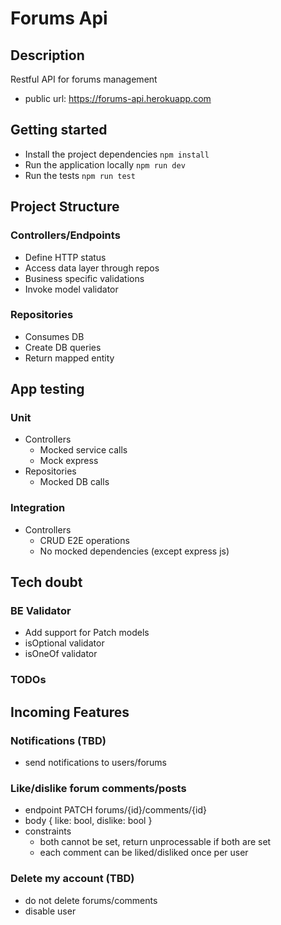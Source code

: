 # Forums Api

## Description

Restful API for forums management

- public url: https://forums-api.herokuapp.com

## Getting started

- Install the project dependencies `npm install`
- Run the application locally `npm run dev`
- Run the tests `npm run test`

## Project Structure

### Controllers/Endpoints

- Define HTTP status
- Access data layer through repos
- Business specific validations
- Invoke model validator

### Repositories

- Consumes DB
- Create DB queries
- Return mapped entity

## App testing

### Unit

- Controllers
  - Mocked service calls
  - Mock express
- Repositories
  - Mocked DB calls

### Integration

- Controllers
  - CRUD E2E operations
  - No mocked dependencies (except express js)

## Tech doubt

### BE Validator

- Add support for Patch models
- isOptional validator
- isOneOf validator

### TODOs

## Incoming Features

### Notifications (TBD)

- send notifications to users/forums

### Like/dislike forum comments/posts

- endpoint PATCH forums/{id}/comments/{id}
- body { like: bool, dislike: bool }
- constraints
  - both cannot be set, return unprocessable if both are set
  - each comment can be liked/disliked once per user

### Delete my account (TBD)

- do not delete forums/comments
- disable user
